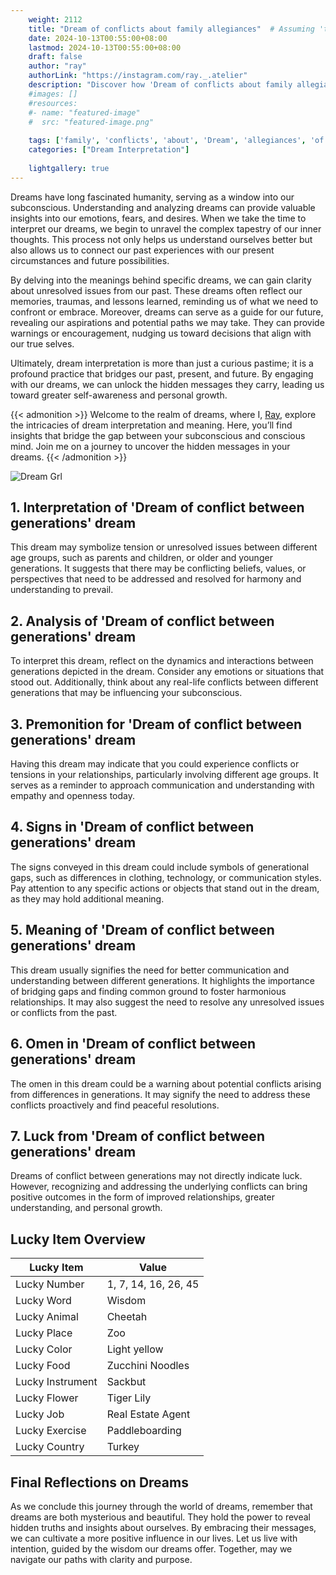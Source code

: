 ```yaml
---
    weight: 2112
    title: "Dream of conflicts about family allegiances"  # Assuming 'title' column exists
    date: 2024-10-13T00:55:00+08:00
    lastmod: 2024-10-13T00:55:00+08:00
    draft: false
    author: "ray"
    authorLink: "https://instagram.com/ray._.atelier"
    description: "Discover how 'Dream of conflicts about family allegiances' can interpret your future and uncover its significant meanings in your life."
    #images: []
    #resources:
    #- name: "featured-image"
    #  src: "featured-image.png"
    
    tags: ['family', 'conflicts', 'about', 'Dream', 'allegiances', 'of']
    categories: ["Dream Interpretation"]
    
    lightgallery: true
---
```

    
Dreams have long fascinated humanity, serving as a window into our subconscious. Understanding and analyzing dreams can provide valuable insights into our emotions, fears, and desires. When we take the time to interpret our dreams, we begin to unravel the complex tapestry of our inner thoughts. This process not only helps us understand ourselves better but also allows us to connect our past experiences with our present circumstances and future possibilities.

By delving into the meanings behind specific dreams, we can gain clarity about unresolved issues from our past. These dreams often reflect our memories, traumas, and lessons learned, reminding us of what we need to confront or embrace. Moreover, dreams can serve as a guide for our future, revealing our aspirations and potential paths we may take. They can provide warnings or encouragement, nudging us toward decisions that align with our true selves.

Ultimately, dream interpretation is more than just a curious pastime; it is a profound practice that bridges our past, present, and future. By engaging with our dreams, we can unlock the hidden messages they carry, leading us toward greater self-awareness and personal growth.

{{< admonition >}}
Welcome to the realm of dreams, where I, [Ray](https://instagram.com/ray._.atelier), explore the intricacies of dream interpretation and meaning. Here, you’ll find insights that bridge the gap between your subconscious and conscious mind. Join me on a journey to uncover the hidden messages in your dreams.
{{< /admonition >}}

![Dream Grl](https://cdn.pixabay.com/photo/2017/11/02/03/35/gothic-2910057_1280.jpg "Dream Grl")

## 1. Interpretation of 'Dream of conflict between generations' dream

This dream may symbolize tension or unresolved issues between different age groups, such as parents and children, or older and younger generations. It suggests that there may be conflicting beliefs, values, or perspectives that need to be addressed and resolved for harmony and understanding to prevail.

## 2. Analysis of 'Dream of conflict between generations' dream

To interpret this dream, reflect on the dynamics and interactions between generations depicted in the dream. Consider any emotions or situations that stood out. Additionally, think about any real-life conflicts between different generations that may be influencing your subconscious.

## 3. Premonition for 'Dream of conflict between generations' dream

Having this dream may indicate that you could experience conflicts or tensions in your relationships, particularly involving different age groups. It serves as a reminder to approach communication and understanding with empathy and openness today.

## 4. Signs in 'Dream of conflict between generations' dream

The signs conveyed in this dream could include symbols of generational gaps, such as differences in clothing, technology, or communication styles. Pay attention to any specific actions or objects that stand out in the dream, as they may hold additional meaning.

## 5. Meaning of 'Dream of conflict between generations' dream

This dream usually signifies the need for better communication and understanding between different generations. It highlights the importance of bridging gaps and finding common ground to foster harmonious relationships. It may also suggest the need to resolve any unresolved issues or conflicts from the past.

## 6. Omen in 'Dream of conflict between generations' dream

The omen in this dream could be a warning about potential conflicts arising from differences in generations. It may signify the need to address these conflicts proactively and find peaceful resolutions.

## 7. Luck from 'Dream of conflict between generations' dream

Dreams of conflict between generations may not directly indicate luck. However, recognizing and addressing the underlying conflicts can bring positive outcomes in the form of improved relationships, greater understanding, and personal growth.

## Lucky Item Overview
| Lucky Item          | Value              |
|---------------|--------------------|
| Lucky Number        | 1, 7, 14, 16, 26, 45  |
| Lucky Word          | Wisdom |
| Lucky Animal        | Cheetah |
| Lucky Place         | Zoo     |
| Lucky Color         | Light yellow     |
| Lucky Food          | Zucchini Noodles      |
| Lucky Instrument    | Sackbut |
| Lucky Flower        | Tiger Lily    |
| Lucky Job           | Real Estate Agent       |
| Lucky Exercise      | Paddleboarding  |
| Lucky Country       | Turkey    |


##  Final Reflections on Dreams

As we conclude this journey through the world of dreams, remember that dreams are both mysterious and beautiful. They hold the power to reveal hidden truths and insights about ourselves. By embracing their messages, we can cultivate a more positive influence in our lives. Let us live with intention, guided by the wisdom our dreams offer. Together, may we navigate our paths with clarity and purpose.

